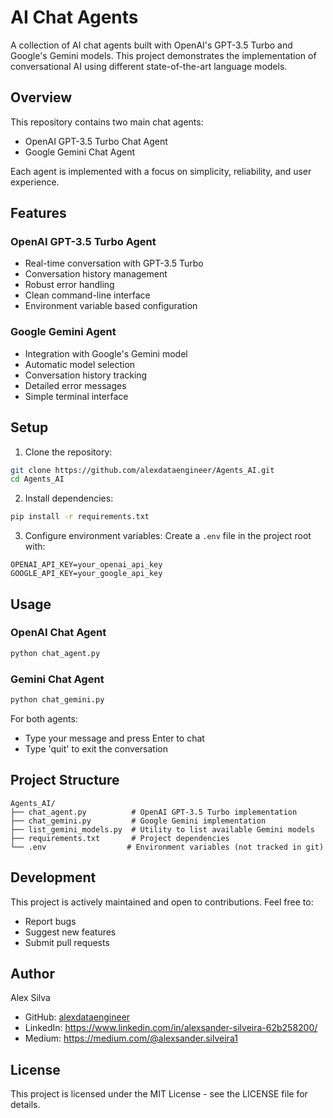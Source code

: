 # AI Chat Agents

A collection of AI chat agents built with OpenAI's GPT-3.5 Turbo and Google's Gemini models. This project demonstrates the implementation of conversational AI using different state-of-the-art language models.

## Overview

This repository contains two main chat agents:
- OpenAI GPT-3.5 Turbo Chat Agent
- Google Gemini Chat Agent

Each agent is implemented with a focus on simplicity, reliability, and user experience.

## Features

### OpenAI GPT-3.5 Turbo Agent
- Real-time conversation with GPT-3.5 Turbo
- Conversation history management
- Robust error handling
- Clean command-line interface
- Environment variable based configuration

### Google Gemini Agent
- Integration with Google's Gemini model
- Automatic model selection
- Conversation history tracking
- Detailed error messages
- Simple terminal interface

## Setup

1. Clone the repository:
```bash
git clone https://github.com/alexdataengineer/Agents_AI.git
cd Agents_AI
```

2. Install dependencies:
```bash
pip install -r requirements.txt
```

3. Configure environment variables:
Create a `.env` file in the project root with:
```
OPENAI_API_KEY=your_openai_api_key
GOOGLE_API_KEY=your_google_api_key
```

## Usage

### OpenAI Chat Agent
```bash
python chat_agent.py
```

### Gemini Chat Agent
```bash
python chat_gemini.py
```

For both agents:
- Type your message and press Enter to chat
- Type 'quit' to exit the conversation

## Project Structure

```
Agents_AI/
├── chat_agent.py          # OpenAI GPT-3.5 Turbo implementation
├── chat_gemini.py         # Google Gemini implementation
├── list_gemini_models.py  # Utility to list available Gemini models
├── requirements.txt       # Project dependencies
└── .env                  # Environment variables (not tracked in git)
```

## Development

This project is actively maintained and open to contributions. Feel free to:
- Report bugs
- Suggest new features
- Submit pull requests

## Author

Alex Silva
- GitHub: [alexdataengineer](https://github.com/alexdataengineer)
- LinkedIn: https://www.linkedin.com/in/alexsander-silveira-62b258200/
- Medium: https://medium.com/@alexsander.silveira1

## License

This project is licensed under the MIT License - see the LICENSE file for details.
